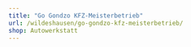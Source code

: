 ```yaml
---
title: "Go Gondzo KFZ-Meisterbetrieb"
url: /wildeshausen/go-gondzo-kfz-meisterbetrieb/
shop: Autowerkstatt
---
```


